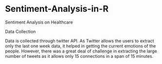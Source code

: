 # Sentiment-Analysis-in-R
Sentiment Analysis on Healthcare

Data Collection

Data is collected through twitter API. As Twitter allows the users to extract only the last one week data, it helped in getting the current emotions of the people. However, there was a great deal of challenge in extracting the large number of tweets as it allows only 15 connections in a span of 15 minutes.
